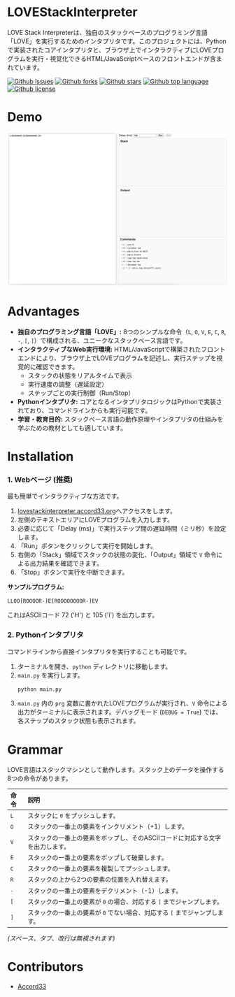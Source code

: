 # LOVEStackInterpreter

<!-- # Short Description -->

LOVE Stack Interpreterは、独自のスタックベースのプログラミング言語「LOVE」を実行するためのインタプリタです。このプロジェクトには、Pythonで実装されたコアインタプリタと、ブラウザ上でインタラクティブにLOVEプログラムを実行・視覚化できるHTML/JavaScriptベースのフロントエンドが含まれています。

<!-- # Badges -->

[![Github issues](https://img.shields.io/github/issues/Accord33/LOVEStackInterpreter)](https://github.com/Accord33/LOVEStackInterpreter/issues)
[![Github forks](https://img.shields.io/github/forks/Accord33/LOVEStackInterpreter)](https://github.com/Accord33/LOVEStackInterpreter/network/members)
[![Github stars](https://img.shields.io/github/stars/Accord33/LOVEStackInterpreter)](https://github.com/Accord33/LOVEStackInterpreter/stargazers)
[![Github top language](https://img.shields.io/github/languages/top/Accord33/LOVEStackInterpreter)](https://github.com/Accord33/LOVEStackInterpreter/)
[![Github license](https://img.shields.io/github/license/Accord33/LOVEStackInterpreter)](https://github.com/Accord33/LOVEStackInterpreter/)

# Demo

![Demo](img/screenshot.png)

# Advantages

*   **独自のプログラミング言語「LOVE」:** 8つのシンプルな命令（`L`, `O`, `V`, `E`, `C`, `R`, `-`, `[`, `]`）で構成される、ユニークなスタックベース言語です。
*   **インタラクティブなWeb実行環境:** HTML/JavaScriptで構築されたフロントエンドにより、ブラウザ上でLOVEプログラムを記述し、実行ステップを視覚的に確認できます。
    *   スタックの状態をリアルタイムで表示
    *   実行速度の調整（遅延設定）
    *   ステップごとの実行制御（Run/Stop）
*   **Pythonインタプリタ:** コアとなるインタプリタロジックはPythonで実装されており、コマンドラインからも実行可能です。
*   **学習・教育目的:** スタックベース言語の動作原理やインタプリタの仕組みを学ぶための教材としても適しています。

# Installation

### 1. Webページ (推奨)
最も簡単でインタラクティブな方法です。
1. [lovestackinterpreter.accord33.org](lovestackinterpreter.accord33.org)へアクセスをします。
2.  左側のテキストエリアにLOVEプログラムを入力します。
3.  必要に応じて「Delay (ms)」で実行ステップ間の遅延時間（ミリ秒）を設定します。
4.  「Run」ボタンをクリックして実行を開始します。
5.  右側の「Stack」領域でスタックの状態の変化、「Output」領域で `V` 命令による出力結果を確認できます。
6.  「Stop」ボタンで実行を中断できます。

**サンプルプログラム:**

```
LLOO[ROOOOR-]E[ROOOOOOOOR-]EV
```

これはASCIIコード 72 ('H') と 105 ('i') を出力します。

### 2. Pythonインタプリタ

コマンドラインから直接インタプリタを実行することも可能です。

1.  ターミナルを開き、`python` ディレクトリに移動します。
2.  `main.py` を実行します。
    ```bash
    python main.py
    ```
3.  `main.py` 内の `prg` 変数に書かれたLOVEプログラムが実行され、`V` 命令による出力がターミナルに表示されます。デバッグモード (`DEBUG = True`) では、各ステップのスタック状態も表示されます。

# Grammar

LOVE言語はスタックマシンとして動作します。スタック上のデータを操作する8つの命令があります。

| 命令 | 説明                                                                 |
| :--- | :------------------------------------------------------------------- |
| `L`  | スタックに `0` をプッシュします。                                      |
| `O`  | スタックの一番上の要素をインクリメント（+1）します。                   |
| `V`  | スタックの一番上の要素をポップし、そのASCIIコードに対応する文字を出力します。 |
| `E`  | スタックの一番上の要素をポップして破棄します。                         |
| `C`  | スタックの一番上の要素を複製してプッシュします。                       |
| `R`  | スタックの上から2つの要素の位置を入れ替えます。                        |
| `-`  | スタックの一番上の要素をデクリメント（-1）します。                   |
| `[`  | スタックの一番上の要素が `0` の場合、対応する `]` までジャンプします。   |
| `]`  | スタックの一番上の要素が `0` でない場合、対応する `[` までジャンプします。 |

*(スペース、タブ、改行は無視されます)*

# Contributors

- [Accord33](https://github.com/Accord33)

<!-- CREATED_BY_LEADYOU_README_GENERATOR -->
